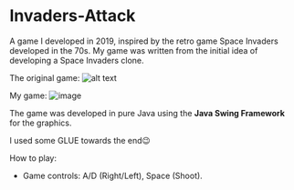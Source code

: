 # Invaders-Attack

A game I developed in 2019, inspired by the retro game Space Invaders developed in the 70s. My game was written from the initial idea of developing a Space Invaders clone.

The original game:
![alt text](https://bit.ly/3lrgnXz)

My game:
![image](https://user-images.githubusercontent.com/62857161/136425986-0724fe8e-8a36-4a11-afd7-efe0cf660895.png)

The game was developed in pure Java using the **Java Swing Framework** for the graphics.

I used some GLUE towards the end😉

How to play:

- Game controls: A/D (Right/Left), Space (Shoot).
